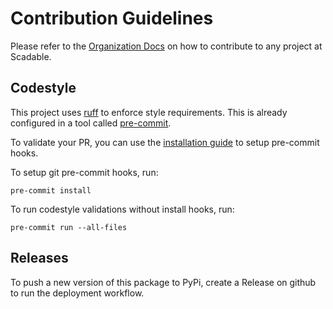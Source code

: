 # Contribution Guidelines

Please refer to the [Organization Docs](https://github.com/scadable/.github/blob/main/CONTRIBUTING.md) on how to
contribute to any project at Scadable.

## Codestyle

This project uses [ruff](https://github.com/astral-sh/ruff) to enforce style requirements. This is already configured in
a tool called [pre-commit](https://pre-commit.com/).

To validate your PR, you can use the [installation guide](https://pre-commit.com/#install) to setup pre-commit hooks.

To setup git pre-commit hooks, run:

```commandline
pre-commit install
```

To run codestyle validations without install hooks, run:

```commandline
pre-commit run --all-files
```

## Releases

To push a new version of this package to PyPi, create a Release on github to run the deployment workflow.
